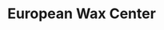 ---
title: "European Wax Center"
url: /fresno/european-wax-center-north-riverside-drive/
shop: beauty
---